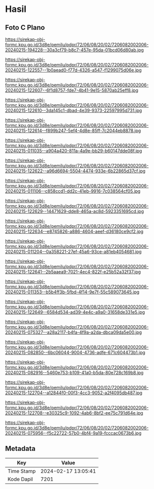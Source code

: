 # Hasil

## Foto C Plano

https://sirekap-obj-formc.kpu.go.id/3d8e/pemilu/pdpr/72/06/08/20/02/7206082002006-20240215-194228--30a3cf79-b8c7-457e-95da-01bcd06d80ab.jpg

https://sirekap-obj-formc.kpu.go.id/3d8e/pemilu/pdpr/72/06/08/20/02/7206082002006-20240215-122557--1b0aead0-f77d-4326-a547-f1299075d06e.jpg

https://sirekap-obj-formc.kpu.go.id/3d8e/pemilu/pdpr/72/06/08/20/02/7206082002006-20240215-122607--6f1d8757-fde7-4b41-9e15-5870ab25eff8.jpg

https://sirekap-obj-formc.kpu.go.id/3d8e/pemilu/pdpr/72/06/08/20/02/7206082002006-20240215-122610--3da145c1-dbad-4e39-9373-22597995d731.jpg

https://sirekap-obj-formc.kpu.go.id/3d8e/pemilu/pdpr/72/06/08/20/02/7206082002006-20240215-122614--f899b247-5ef4-4d8e-85ff-7c2044eb8878.jpg

https://sirekap-obj-formc.kpu.go.id/3d8e/pemilu/pdpr/72/06/08/20/02/7206082002006-20240215-011035--a904a420-811a-4a9e-bb29-b60147dde08f.jpg

https://sirekap-obj-formc.kpu.go.id/3d8e/pemilu/pdpr/72/06/08/20/02/7206082002006-20240215-122622--a96d6694-5504-4474-933e-6b22865d37cf.jpg

https://sirekap-obj-formc.kpu.go.id/3d8e/pemilu/pdpr/72/06/08/20/02/7206082002006-20240215-011106--c858ccd1-dd2c-41eb-9916-7c038564cf05.jpg

https://sirekap-obj-formc.kpu.go.id/3d8e/pemilu/pdpr/72/06/08/20/02/7206082002006-20240215-122629--14471629-dde8-465a-ac8d-5923351695cd.jpg

https://sirekap-obj-formc.kpu.go.id/3d8e/pemilu/pdpr/72/06/08/20/02/7206082002006-20240215-122634--e8745826-a886-4604-aeef-d36180ce9cf2.jpg

https://sirekap-obj-formc.kpu.go.id/3d8e/pemilu/pdpr/72/06/08/20/02/7206082002006-20240215-011204--0a358221-27ef-45a6-93ce-a81eb4054681.jpg

https://sirekap-obj-formc.kpu.go.id/3d8e/pemilu/pdpr/72/06/08/20/02/7206082002006-20240215-122641--2b5aaea9-7021-4ec4-822f-e25b52a32f37.jpg

https://sirekap-obj-formc.kpu.go.id/3d8e/pemilu/pdpr/72/06/08/20/02/7206082002006-20240215-011353--b5b4ff3b-5fbd-4f14-9e7f-55c589073645.jpg

https://sirekap-obj-formc.kpu.go.id/3d8e/pemilu/pdpr/72/06/08/20/02/7206082002006-20240215-122649--6584d534-ad39-4e4c-a9a0-31658de331e5.jpg

https://sirekap-obj-formc.kpu.go.id/3d8e/pemilu/pdpr/72/06/08/20/02/7206082002006-20240215-075327--a28a2117-b4fa-4f9a-a2da-dbca09da5e00.jpg

https://sirekap-obj-formc.kpu.go.id/3d8e/pemilu/pdpr/72/06/08/20/02/7206082002006-20240215-082850--6bc06044-9004-4736-adfe-671c604473b1.jpg

https://sirekap-obj-formc.kpu.go.id/3d8e/pemilu/pdpr/72/06/08/20/02/7206082002006-20240215-082916--5460e753-b109-41a0-b5da-80e728c169b8.jpg

https://sirekap-obj-formc.kpu.go.id/3d8e/pemilu/pdpr/72/06/08/20/02/7206082002006-20240215-122704--a12844f0-00f3-4cc3-9052-a2f4095db487.jpg

https://sirekap-obj-formc.kpu.go.id/3d8e/pemilu/pdpr/72/06/08/20/02/7206082002006-20240215-122708--e30325c9-1092-4ab6-8bf2-ee75c791d64e.jpg

https://sirekap-obj-formc.kpu.go.id/3d8e/pemilu/pdpr/72/06/08/20/02/7206082002006-20240215-075956--f5c22722-57b0-4bf4-9a19-fcccac0673b6.jpg


## Metadata

| Key        | Value               |
| ---------- | ------------------- |
| Time Stamp | 2024-02-17 13:05:41 |
| Kode Dapil | 7201                |



